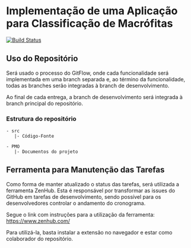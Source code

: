 # Implementação de uma Aplicação para Classificação de Macrófitas

[![Build Status](https://travis-ci.org/leticiamazzoportela/projeto-engenharia-de-software.svg?branch=master)](https://travis-ci.org/leticiamazzoportela/projeto-engenharia-de-software)

## Uso do Repositório

Será usado o processo do GitFlow, onde cada funcionalidade será implementada em uma branch separada e, ao término da funcionalidade, todas as branches serão integradas à branch de desenvolvimento.

Ao final de cada entrega, a branch de desenvolvimento será integrada à branch principal do repositório.

### Estrutura do repositório

```
- src
   |- Código-Fonte

- PMO
   |- Documentos do projeto
```

## Ferramenta para Manutenção das Tarefas

Como forma de manter atualizado o status das tarefas, será utilizada a ferramenta ZenHub.
Esta é responsável por transformar as issues do GitHub em tarefas de desenvolvimento, sendo possível para os desenvolvedores controlar o andamento do cronograma.

Segue o link com instruções para a utilização da ferramenta: https://www.zenhub.com/

Para utilizá-la, basta instalar a extensão no navegador e estar como colaborador do repositório.
